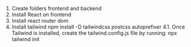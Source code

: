 1. Create folders frontend and backend
2. Install React on frontend
3. Install react router dom
4. Install tailwind
    npm install -D tailwindcss postcss autoprefixer
    4.1. Once Tailwind is installed, create the tailwind.config.js file by running:
        npx tailwind init
